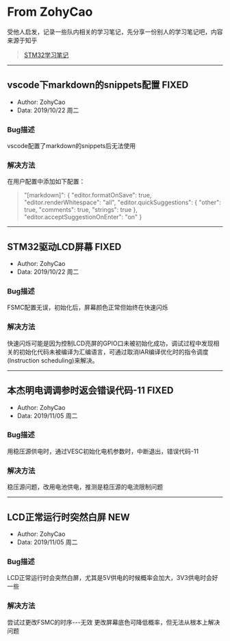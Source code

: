 # From ZohyCao

受他人启发，记录一些队内相关的学习笔记，先分享一份别人的学习笔记吧，内容来源于知乎
> [ STM32学习笔记 ](https://zhuanlan.zhihu.com/p/64348776)

---
## vscode下markdown的snippets配置 FIXED

- Author: ZohyCao
- Data: 2019/10/22 周二

### Bug描述
vscode配置了markdown的snippets后无法使用

### 解决方法

在用户配置中添加如下配置：
> "[markdown]": {
    "editor.formatOnSave": true,
    "editor.renderWhitespace": "all",
    "editor.quickSuggestions": {
        "other": true,
        "comments": true,
        "strings": true
    },
    "editor.acceptSuggestionOnEnter": "on"
}


---
## STM32驱动LCD屏幕 FIXED

- Author: ZohyCao
- Data: 2019/10/22 周二

### Bug描述

FSMC配置无误，初始化后，屏幕颜色正常但始终在快速闪烁

### 解决方法

快速闪烁可能是因为控制LCD亮屏的GPIO口未被初始化成功，调试过程中发现相关的初始化代码未被编译为汇编语言，可通过取消IAR编译优化时的指令调度(Instruction scheduling)来解决。

---
## 本杰明电调调参时返会错误代码-11 FIXED

- Author: ZohyCao
- Data: 2019/11/05 周二

### Bug描述

用稳压源供电时，通过VESC初始化电机参数时，中断退出，错误代码-11

### 解决方法

稳压源问题，改用电池供电，推测是稳压源的电流限制问题

---

## LCD正常运行时突然白屏 NEW

- Author: ZohyCao
- Data: 2019/11/05 周二

### Bug描述

LCD正常运行时会突然白屏，尤其是5V供电的时候概率会加大，3V3供电时会好一些

### 解决方法

尝试过更改FSMC的时序---无效
更改屏幕底色可降低概率，但无法从根本上解决问题
